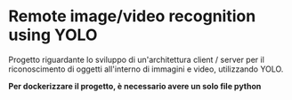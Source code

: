 # Remote image/video recognition using YOLO
Progetto riguardante lo sviluppo di un'architettura client / server per il riconoscimento di oggetti all'interno di immagini e video, utilizzando YOLO.

**Per dockerizzare il progetto, è necessario avere un solo file python**
